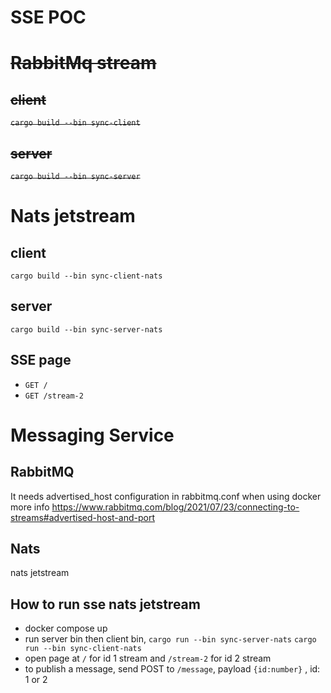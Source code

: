 # SSE POC

# ~~RabbitMq stream~~
## ~~client~~
~~`cargo build --bin sync-client`~~
## ~~server~~
~~`cargo build --bin sync-server`~~


# Nats jetstream
## client
`cargo build --bin sync-client-nats`
## server
`cargo build --bin sync-server-nats`
## SSE page
- `GET /`
- `GET /stream-2`

# Messaging Service
## RabbitMQ 
It needs advertised_host configuration in rabbitmq.conf when using docker
more info https://www.rabbitmq.com/blog/2021/07/23/connecting-to-streams#advertised-host-and-port
## Nats
nats jetstream

## How to run sse nats jetstream
- docker compose up
- run server bin then client bin, `cargo run --bin sync-server-nats` `cargo run --bin sync-client-nats`
- open page at `/` for id 1 stream and `/stream-2` for id 2 stream
- to publish a message, send POST to `/message`, payload `{id:number}` , id: 1 or 2
